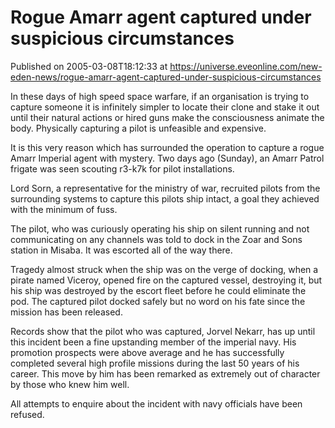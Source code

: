 # Rogue Amarr agent captured under suspicious circumstances
Published on 2005-03-08T18:12:33 at https://universe.eveonline.com/new-eden-news/rogue-amarr-agent-captured-under-suspicious-circumstances

In these days of high speed space warfare, if an organisation is trying to capture someone it is infinitely simpler to locate their clone and stake it out until their natural actions or hired guns make the consciousness animate the body. Physically capturing a pilot is unfeasible and expensive.   
  
It is this very reason which has surrounded the operation to capture a rogue Amarr Imperial agent with mystery. Two days ago (Sunday), an Amarr Patrol frigate was seen scouting r3-k7k for pilot installations.   
  
Lord Sorn, a representative for the ministry of war, recruited pilots from the surrounding systems to capture this pilots ship intact, a goal they achieved with the minimum of fuss.   
  
The pilot, who was curiously operating his ship on silent running and not communicating on any channels was told to dock in the Zoar and Sons station in Misaba. It was escorted all of the way there.   
  
Tragedy almost struck when the ship was on the verge of docking, when a pirate named Viceroy, opened fire on the captured vessel, destroying it, but his ship was destroyed by the escort fleet before he could eliminate the pod. The captured pilot docked safely but no word on his fate since the mission has been released.   
  
Records show that the pilot who was captured, Jorvel Nekarr, has up until this incident been a fine upstanding member of the imperial navy. His promotion prospects were above average and he has successfully completed several high profile missions during the last 50 years of his career. This move by him has been remarked as extremely out of character by those who knew him well.   
  
All attempts to enquire about the incident with navy officials have been refused.
